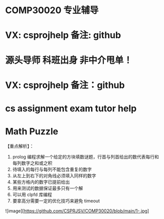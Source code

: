 # COMP30020 专业辅导
# VX: csprojhelp 备注: github
# 源头导师 科班出身 非中介甩单！
# VX: csprojhelp 备注：github
# cs assignment exam tutor help


# Math Puzzle
【重点解析】：
1. prolog 编程求解一个给定的方块填数谜题，行首与列首给出的数代表每行和每列数字之和或之积
2. 待填入的每行与每列不能包含重复的数字
3. 从左上到右下的对角线必须填入同样的数字
4. 某些方格内的数字已提前给出
5. 用来测试的数据保证最多只有一个解
6. 可以用 clpfd 库编程
7. 要拿高分需要一定的优化技巧来避免 timeout

![image][https://github.com/CSPRJSV/COMP30020/blob/main/1-.jpg]
